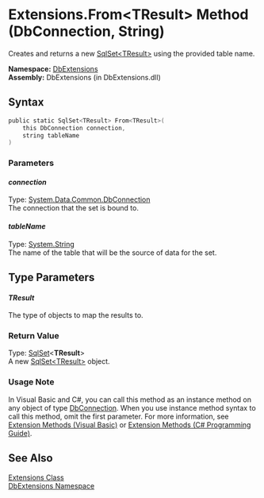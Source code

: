 Extensions.From&lt;TResult> Method (DbConnection, String)
=========================================================
Creates and returns a new [SqlSet&lt;TResult>][1] using the provided table name.

**Namespace:** [DbExtensions][2]  
**Assembly:** DbExtensions (in DbExtensions.dll)

Syntax
------

```csharp
public static SqlSet<TResult> From<TResult>(
	this DbConnection connection,
	string tableName
)
```

### Parameters

#### *connection*
Type: [System.Data.Common.DbConnection][3]  
The connection that the set is bound to.

#### *tableName*
Type: [System.String][4]  
The name of the table that will be the source of data for the set.


Type Parameters
---------------

#### *TResult*
The type of objects to map the results to.

### Return Value
Type: [SqlSet][1]&lt;**TResult**>  
A new [SqlSet&lt;TResult>][1] object.
### Usage Note
In Visual Basic and C#, you can call this method as an instance method on any object of type [DbConnection][3]. When you use instance method syntax to call this method, omit the first parameter. For more information, see [Extension Methods (Visual Basic)][5] or [Extension Methods (C# Programming Guide)][6].

See Also
--------
[Extensions Class][7]  
[DbExtensions Namespace][2]  

[1]: ../SqlSet_1/README.md
[2]: ../README.md
[3]: http://msdn.microsoft.com/en-us/library/c790zwhc
[4]: http://msdn.microsoft.com/en-us/library/s1wwdcbf
[5]: http://msdn.microsoft.com/en-us/library/bb384936.aspx
[6]: http://msdn.microsoft.com/en-us/library/bb383977.aspx
[7]: README.md